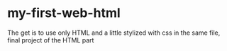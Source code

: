# my-first-web-html
The get is to use only HTML and a little stylized with css in the same file, final project of the HTML part
